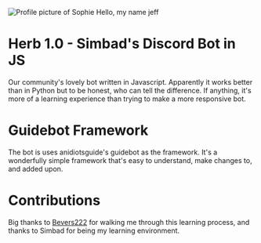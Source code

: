 ![Profile picture of Sophie](https://images-ext-2.discordapp.net/external/Y4M8oYnCY6Dx-_7o5EYZ9RqWn3mN-70pk1dT_xUmy9g/%3Fsize%3D2048/https/cdn.discordapp.com/avatars/376198075640971266/1d9b7a44a6b645fde8eea8c41a7df261.png?width=160&height=160 "Made with Eve Online character creator") Hello, my name jeff
# Herb 1.0 - Simbad's Discord Bot in JS
Our community's lovely bot written in Javascript. Apparently it works better than in Python but to be honest, who can tell the difference. If anything, it's more of a learning experience than trying to make a more responsive bot.

# Guidebot Framework
The bot is uses anidiotsguide's guidebot as the framework. It's a wonderfully simple framework that's easy to understand, make changes to, and added upon.

# Contributions
Big thanks to [Bevers222](https://github.com/bevers222) for walking me through this learning process, and thanks to Simbad for being my learning environment.
